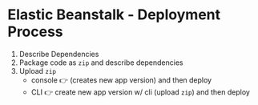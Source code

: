 # Elastic Beanstalk - Deployment Process

1. Describe Dependencies
2. Package code as `zip` and describe dependencies
3. Upload `zip`
    - console 👉 (creates new app version) and then deploy
    - CLI 👉 create new app version w/ cli (upload `zip`) and then deploy
